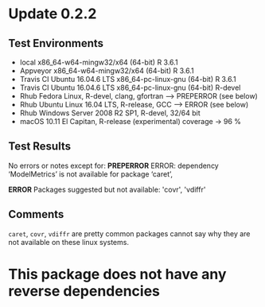 
# Update 0.2.2

## Test Environments
* local x86_64-w64-mingw32/x64 (64-bit) R 3.6.1
* Appveyor x86_64-w64-mingw32/x64 (64-bit) R 3.6.1
* Travis CI Ubuntu 16.04.6 LTS x86_64-pc-linux-gnu (64-bit) R 3.6.1
* Travis CI Ubuntu 16.04.6 LTS x86_64-pc-linux-gnu (64-bit) R-devel
* Rhub Fedora Linux, R-devel, clang, gfortran --> PREPERROR (see below)
* Rhub Ubuntu Linux 16.04 LTS, R-release, GCC --> ERROR (see below)
* Rhub Windows Server 2008 R2 SP1, R-devel, 32/64 bit
* macOS 10.11 El Capitan, R-release (experimental)
coverage -> 96 %


## Test Results

No errors or notes except for:
**PREPERROR**
ERROR: dependency ‘ModelMetrics’ is not available for package ‘caret’,   

**ERROR**
Packages suggested but not available: 'covr', 'vdiffr'

## Comments

`caret`, `covr`, `vdiffr` are pretty common packages cannot say why they are not available on these linux systems.

# This package does not have any reverse dependencies